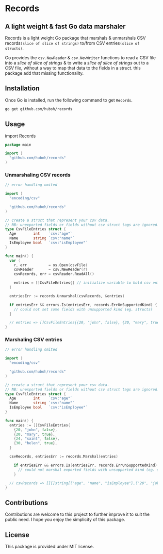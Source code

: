 # Records

## A light weight & fast Go data marshaler

Records is a light weight Go package that marshals & unmarshals CSV records`(slice of slice of strings)` to/from CSV entries`(slice of structs)`.

Go provides the `csv.NewReader` & `csv.NewWriter` functions to read a CSV file into a *slice of slice of strings* & to write a *slice of slice of strings* out to a CSV file, without a way to map that data to the fields in a struct. this package add that missing functionality.

## Installation

Once Go is installed, run the following command to get `Records`.

```bash
go get github.com/huboh/records
```

## Usage

import Records

```go
package main

import (
  "github.com/huboh/records"
)
```

### Unmarshaling CSV records

```go
// error handling omited

import (
  "encoding/csv"

  "github.com/huboh/records"
)

// create a struct that represent your csv data.
// NB: unexported fields or fields without csv struct tags are ignored.
type CsvFileEntries struct {
  Age        int    `csv:"age"`
  Name       string `csv:"name"`
  IsEmployee bool   `csv:"isEmployee"`
}

func main() {
  var (
    r, err          = os.Open(csvFile)
    csvReader       = csv.NewReader(r)
    csvRecords, err = csvReader.ReadAll()

    entries = []CsvFileEntries{} // initialize variable to hold csv entries
  )

  entriesErr := records.Unmarshal(csvRecords, &entries)

  if entriesErr && errors.Is(entriesErr, records.ErrUnSupportedKind) {
    // could not set some fields with unsupported kind (eg. structs)
  }

  // entries => []CsvFileEntries{{20, "john", false}, {20, "mary", true}, {24, "saint", false}, {30, "helen", true}}
}
```

### Marshaling CSV entries

```go
// error handling omited

import (
  "encoding/csv"

  "github.com/huboh/records"
)

// create a struct that represent your csv data.
// NB: unexported fields or fields without csv struct tags are ignored.
type CsvFileEntries struct {
  Age        int    `csv:"age"`
  Name       string `csv:"name"`
  IsEmployee bool   `csv:"isEmployee"`
}

func main() {
  entries := []CsvFileEntries{
    {20, "john", false},
    {20, "mary", true},
    {24, "saint", false},
    {30, "helen", true},
  }

  csvRecords, entriesErr := records.Marshal(entries)

    if entriesErr && errors.Is(entriesErr, records.ErrUnSupportedKind) {
      // could not marshal exported fields with unsupported kind (eg. structs)
    }

  // csvRecords => [][]string{{"age", "name", "isEmployee"},{"20", "john", "false"},{"20", "mary", "true"},{"24", "saint", "false"},{"30", "helen", "true"}}
}
```

## Contributions

Contributions are welcome to this project to further improve it to suit the public need. I hope you enjoy the simplicity of this package.

## License

This package is provided under MIT license.

